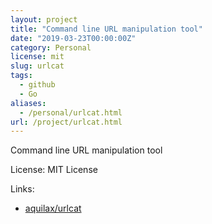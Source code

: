 ```yaml
---
layout: project
title: "Command line URL manipulation tool"
date: "2019-03-23T00:00:00Z"
category: Personal
license: mit
slug: urlcat
tags:
  - github
  - Go
aliases:
  - /personal/urlcat.html
url: /project/urlcat.html
---
```


Command line URL manipulation tool

License: MIT License

Links:

* [aquilax/urlcat](https://github.com/aquilax/urlcat)
